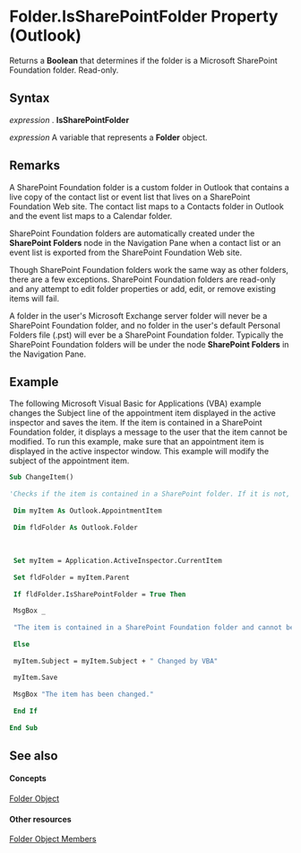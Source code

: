 
# Folder.IsSharePointFolder Property (Outlook)

Returns a  **Boolean** that determines if the folder is a Microsoft SharePoint Foundation folder. Read-only.


## Syntax

 _expression_ . **IsSharePointFolder**

 _expression_ A variable that represents a **Folder** object.


## Remarks

A SharePoint Foundation folder is a custom folder in Outlook that contains a live copy of the contact list or event list that lives on a SharePoint Foundation Web site. The contact list maps to a Contacts folder in Outlook and the event list maps to a Calendar folder. 

SharePoint Foundation folders are automatically created under the  **SharePoint Folders** node in the Navigation Pane when a contact list or an event list is exported from the SharePoint Foundation Web site.

Though SharePoint Foundation folders work the same way as other folders, there are a few exceptions. SharePoint Foundation folders are read-only and any attempt to edit folder properties or add, edit, or remove existing items will fail. 

A folder in the user's Microsoft Exchange server folder will never be a SharePoint Foundation folder, and no folder in the user's default Personal Folders file (.pst) will ever be a SharePoint Foundation folder. Typically the SharePoint Foundation folders will be under the node  **SharePoint Folders** in the Navigation Pane.


## Example

The following Microsoft Visual Basic for Applications (VBA) example changes the Subject line of the appointment item displayed in the active inspector and saves the item. If the item is contained in a SharePoint Foundation folder, it displays a message to the user that the item cannot be modified. To run this example, make sure that an appointment item is displayed in the active inspector window. This example will modify the subject of the appointment item.


```vb
Sub ChangeItem() 
 
'Checks if the item is contained in a SharePoint folder. If it is not, it changes the Subject line, and then saves the item. 
 
 Dim myItem As Outlook.AppointmentItem 
 
 Dim fldFolder As Outlook.Folder 
 
 
 
 Set myItem = Application.ActiveInspector.CurrentItem 
 
 Set fldFolder = myItem.Parent 
 
 If fldFolder.IsSharePointFolder = True Then 
 
 MsgBox _ 
 
 "The item is contained in a SharePoint Foundation folder and cannot be modified." 
 
 Else 
 
 myItem.Subject = myItem.Subject + " Changed by VBA" 
 
 myItem.Save 
 
 MsgBox "The item has been changed." 
 
 End If 
 
End Sub
```


## See also


#### Concepts


[Folder Object](3cf6cda8-6d70-666e-2643-9d9c5b9cacfc.md)
#### Other resources


[Folder Object Members](788acd42-377a-1803-7713-50e45086e2d1.md)
